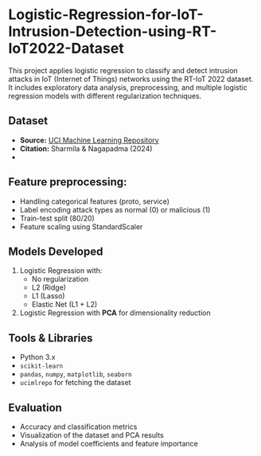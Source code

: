 # Logistic-Regression-for-IoT-Intrusion-Detection-using-RT-IoT2022-Dataset
This project applies logistic regression to classify and detect intrusion attacks in IoT (Internet of Things) networks using the RT-IoT 2022 dataset. It includes exploratory data analysis, preprocessing, and multiple logistic regression models with different regularization techniques.

## Dataset
- **Source:** [UCI Machine Learning Repository](https://archive.ics.uci.edu/dataset/942/rt-iot2022)
- **Citation:** Sharmila & Nagapadma (2024)
- 
## Feature preprocessing:
- Handling categorical features (proto, service)
- Label encoding attack types as normal (0) or malicious (1)
- Train-test split (80/20)
- Feature scaling using StandardScaler

## Models Developed
1. Logistic Regression with:
   - No regularization
   - L2 (Ridge)
   - L1 (Lasso)
   - Elastic Net (L1 + L2)
2. Logistic Regression with **PCA** for dimensionality reduction

## Tools & Libraries
- Python 3.x
- `scikit-learn`
- `pandas`, `numpy`, `matplotlib`, `seaborn`
- `ucimlrepo` for fetching the dataset

## Evaluation
- Accuracy and classification metrics
- Visualization of the dataset and PCA results
- Analysis of model coefficients and feature importance


